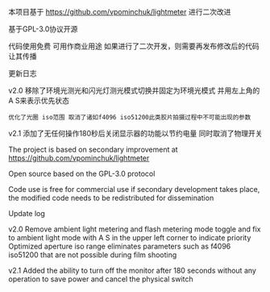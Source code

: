 本项目基于 https://github.com/vpominchuk/lightmeter 进行二次改进

基于GPL-3.0协议开源

代码使用免费 可用作商业用途 如果进行了二次开发，则需要再发布修改后的代码让其传播

更新日志

v2.0 
    移除了环境光测光和闪光灯测光模式切换并固定为环境光模式 并用左上角的A S来表示优先状态

    优化了光圈 iso范围 取消了诸如f4096 iso51200此类胶片拍摄过程中不可能出现的参数
    
v2.1
    添加了无任何操作180秒后关闭显示器的功能以节约电量 同时取消了物理开关

The project is based on secondary improvement at https://github.com/vpominchuk/lightmeter

Open source based on the GPL-3.0 protocol

Code use is free for commercial use if secondary development takes place, the modified code needs to be redistributed for dissemination

Update log

v2.0
Remove ambient light metering and flash metering mode toggle and fix to ambient light mode with A S in the upper left corner to indicate priority
Optimized aperture iso range eliminates parameters such as f4096 iso51200 that are not possible during film shooting

v2.1
Added the ability to turn off the monitor after 180 seconds without any operation to save power and cancel the physical switch
